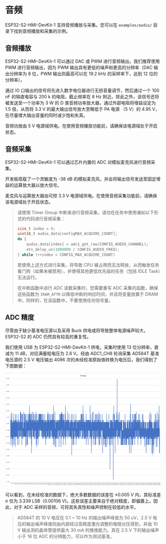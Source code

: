 # 音频

ESP32-S2-HMI-DevKit-1 支持音频播放与采集。您可以在 `examples/audio/` 目录下找到音频播放和采集的示例。

## 音频播放

ESP32-S2-HMI-DevKit-1 可以通过 DAC 或 PWM 进行音频输出。我们推荐使用 PWM 进行音频输出，因为 PWM 输出具有更低的噪声和更高的分辨率（DAC 输出分辨率为 8 位，PWM 输出则最高可以在 19.2 kHz 的采样率下，达到 12 位的分辨率）。

通过 IO 口输出的信号将先进入数字电位器进行无损音量调节，然后通过一个 100 nF 的隔直电容与 200 k 的电阻，截止频率在 8 Hz 附近。除此之外，该信号还将被发送至一个功率为 3 W 的 D 类音频功率放大器，通过外部电阻将增益设定为 1.5 倍，从而将 3.3 V 的最大输出信号放大至略低于 PA 电源 （5 V）的 4.95 V，在尽量增大输出音量的同时减少饱和失真。

音频功放由 5 V 电源域供电。在使用音频播放功能前，请确保该电源域处于开启状态。



## 音频采集

ESP32-S2-HMI-DevKit-1 可以通过芯片内置的 ADC 对模拟麦克风进行音频采集。

开发板搭载了一个灵敏度为 -38 dB 的模拟麦克风，并会将输出信号发送至固定增益的运算放大器以放大信号。

麦克风与运算放大器由可控 3.3 V 电源域供电。在使用音频采集功能前，请确保该电源域处于开启状态。

> 请使用 Timer Group 中断来进行音频采集，请勿在任务中使用诸如以下形式的代码进行音频采集：
>
> ```c
> size_t index = 0;
> uint16_t audio_data[configMAX_ACQUIRE_COUNT];
> do {
>     audio_data[index] = adc1_get_raw(CONFIG_AUDIO_CHANNEL);
>     ets_delay_us(1000000 / CONFIG_AUDIO_FREQ);
> } while (++index < CONFIG_MAX_ACQUIRE_COUNT)
> ```
>
> 若使用上述方式进行采集，将导致 CPU 被占用而无法释放，从而触发任务看门狗（如果未被禁用），并使得其他更低优先级的任务（包括 IDLE Task）无法运行。
>
> 在中断函数中进行 ADC 读数采集时，您需要重写 ADC 采集的函数，确保这些函数为 `IRAM_ATTR` 以降低中断的响应时间，并且将变量放置于 DRAM 中。同样的，在该函数中，不要使用任何信号量。



## ADC 精度

尽管由于缺少基准电压源以及采用 Buck 供电或将导致整体电源噪声较大，ESP32-S2 的 ADC 仍然具有较高的重复性。

我们使用 USB 为 ESP32-S2-HMI-DevKit-1 供电，采集时使用 13 位分辨率，衰减为 11 dB，对应满量程电压为 2.6 V。经由 ADC1_CH8 轮询采集 AD584T 基准电压源的 2.5 V 电压输出 4096 次的未经校准原始值转换为电压后，我们得到了下图数据：

![ADC](_static/ADC.png)

可以看到，在未经校准的数据下，绝大多数数据的误差在 ±0.005 V 内，其标准差 σ 仅为 3.339 LSB（0.00106 V)。这些误差主要来自于绝对精度，即偏置上。因此，对于 ADC 采样的音频，可将其失真性和噪声控制在较低的水平。

> AD584T 的 10 V 电压在 0.1 ~ 10 Hz 的输出噪声峰值为 50 uV，2.5 V 电压的输出噪声峰值则由内部经过高精度激光调整的电阻分压得到，并由 10 V 输出测的晶体管提供最大 30 mA 的推挽能力。其在 2.5 V 下的输出噪声小于 16 位 ADC 的分辨能力，可以作为测试基准。

